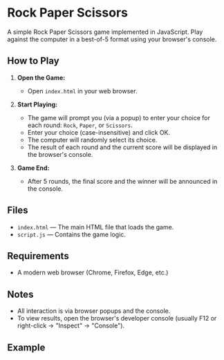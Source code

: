 # Rock Paper Scissors

A simple Rock Paper Scissors game implemented in JavaScript. Play against the computer in a best-of-5 format using your browser's console.

## How to Play

1. **Open the Game:**

   - Open `index.html` in your web browser.

2. **Start Playing:**

   - The game will prompt you (via a popup) to enter your choice for each round: `Rock`, `Paper`, or `Scissors`.
   - Enter your choice (case-insensitive) and click OK.
   - The computer will randomly select its choice.
   - The result of each round and the current score will be displayed in the browser's console.

3. **Game End:**
   - After 5 rounds, the final score and the winner will be announced in the console.

## Files

- `index.html` — The main HTML file that loads the game.
- `script.js` — Contains the game logic.

## Requirements

- A modern web browser (Chrome, Firefox, Edge, etc.)

## Notes

- All interaction is via browser popups and the console.
- To view results, open the browser's developer console (usually F12 or right-click → "Inspect" → "Console").

## Example
